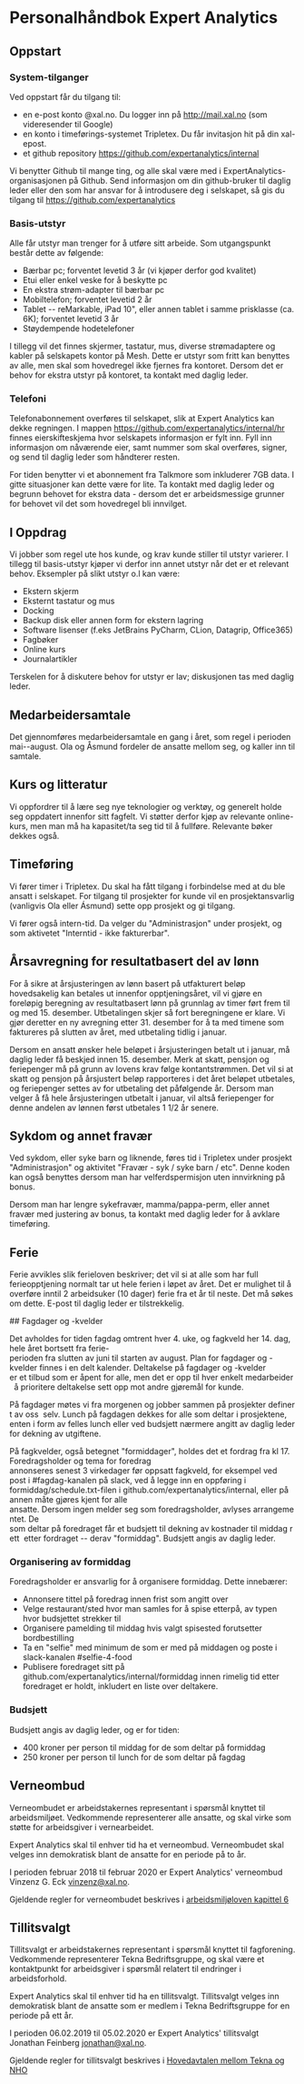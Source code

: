 # Personalhåndbok Expert Analytics

## Oppstart

### System-tilganger

Ved oppstart får du tilgang til:

* en e-post konto <fornavn>@xal.no. Du logger inn på http://mail.xal.no (som
  videresender til Google)
* en konto i timeførings-systemet Tripletex. Du får invitasjon hit på din
  xal-epost.
* et github repository https://github.com/expertanalytics/internal

Vi benytter Github til mange ting, og alle skal være med
i ExpertAnalytics-organisasjonen på Github. Send informasjon om din
github-bruker til daglig leder eller den som har ansvar for å introdusere deg
i selskapet, så gis du tilgang til https://github.com/expertanalytics

### Basis-utstyr

Alle får utstyr man trenger for å utføre sitt arbeide. Som utgangspunkt består
dette av følgende:

* Bærbar pc; forventet levetid 3 år (vi kjøper derfor god kvalitet)
* Etui eller enkel veske for å beskytte pc
* En ekstra strøm-adapter til bærbar pc
* Mobiltelefon; forventet levetid 2 år
* Tablet -- reMarkable, iPad 10", eller annen tablet i samme prisklasse (ca.
  6K); forventet levetid 3 år
* Støydempende hodetelefoner

I tillegg vil det finnes skjermer, tastatur, mus, diverse strømadaptere og
kabler på selskapets kontor på Mesh. Dette er utstyr som fritt kan benyttes 
av alle, men skal som hovedregel ikke fjernes fra kontoret. Dersom det er
behov for ekstra utstyr på kontoret, ta kontakt med daglig leder.

### Telefoni

Telefonabonnement overføres til selskapet, slik at Expert Analytics kan dekke
regningen. I mappen https://github.com/expertanalytics/internal/hr finnes
eierskifteskjema hvor selskapets informasjon er fylt inn. Fyll inn informasjon
om nåværende eier, samt nummer som skal overføres, signer, og send til daglig
leder som håndterer resten.

For tiden benytter vi et abonnement fra Talkmore som inkluderer 7GB data. I
gitte situasjoner kan dette være for lite. Ta kontakt med daglig leder og
begrunn behovet for ekstra data - dersom det er arbeidsmessige grunner for
behovet vil det som hovedregel bli innvilget.

## I Oppdrag

Vi jobber som regel ute hos kunde, og krav kunde stiller til utstyr varierer.
I tillegg til basis-utstyr kjøper vi derfor inn annet utstyr når det er
et relevant behov. Eksempler på slikt utstyr o.l kan være:

* Ekstern skjerm
* Eksternt tastatur og mus
* Docking
* Backup disk eller annen form for ekstern lagring
* Software lisenser (f.eks JetBrains PyCharm, CLion, Datagrip, Office365)
* Fagbøker 
* Online kurs
* Journalartikler

Terskelen for å diskutere behov for utstyr er lav; diskusjonen tas med daglig
leder.

## Medarbeidersamtale

Det gjennomføres medarbeidersamtale en gang i året, som regel i perioden
mai--august. Ola og Åsmund fordeler de ansatte mellom seg, og kaller inn til
samtale.

## Kurs og litteratur

Vi oppfordrer til å lære seg nye teknologier og verktøy, og generelt holde seg
oppdatert innenfor sitt fagfelt. Vi støtter derfor kjøp av relevante
online-kurs, men man må ha kapasitet/ta seg tid til å fullføre. Relevante
bøker dekkes også.

## Timeføring

Vi fører timer i Tripletex. Du skal ha fått tilgang i forbindelse med at du ble
ansatt i selskapet. For tilgang til prosjekter for kunde vil en
prosjektansvarlig (vanligvis Ola eller Ásmund) sette opp prosjekt og gi
tilgang. 

Vi fører også intern-tid. Da velger du "Administrasjon" under prosjekt, og som
aktivetet "Interntid - ikke fakturerbar".

## Årsavregning for resultatbasert del av lønn

For å sikre at årsjusteringen av lønn basert på utfakturert beløp hovedsakelig
kan betales ut innenfor opptjeningsåret, vil vi gjøre en foreløpig beregning av
resultatbasert lønn på grunnlag av timer ført frem til og med 15. desember.
Utbetalingen skjer så fort beregningene er klare. Vi gjør deretter en ny
avregning etter 31. desember for å ta med timene som faktureres på slutten av
året, med utbetaling tidlig i januar. 

Dersom en ansatt ønsker hele beløpet i årsjusteringen betalt ut i januar, må
daglig leder få beskjed innen 15. desember. Merk at skatt, pensjon og
feriepenger må på grunn av lovens krav følge kontantstrømmen. Det vil si at
skatt og pensjon på årsjustert beløp rapporteres i det året beløpet utbetales,
og feriepenger settes av for utbetaling det påfølgende år. Dersom man velger å
få hele årsjusteringen utbetalt i januar, vil altså feriepenger for denne
andelen av lønnen først utbetales 1 1/2 år senere.

## Sykdom og annet fravær

Ved sykdom, eller syke barn og liknende, føres tid i Tripletex under prosjekt
"Administrasjon" og aktivitet "Fravær - syk / syke barn / etc". Denne koden kan
også benyttes dersom man har velferdspermisjon uten innvirkning på bonus. 

Dersom man har lengre sykefravær, mamma/pappa-perm, eller annet fravær med
justering av bonus, ta kontakt med daglig leder for å avklare timeføring.

## Ferie

Ferie avvikles slik ferieloven beskriver; det vil si at alle som har full
ferieopptjening normalt tar ut hele ferien i løpet av året. Det er mulighet til
å overføre inntil 2 arbeidsuker (10 dager) ferie fra et år til neste. Det må
søkes om dette. E-post til daglig leder er tilstrekkelig.

## Fagdager og -kvelder

Det avholdes for tiden fagdag omtrent hver 4. uke, og fagkveld her 14. dag, hele
året bortsett fra ferie-perioden fra slutten av juni til starten av august. Plan
for fagdager og -kvelder finnes i en delt kalender. Deltakelse på fagdager og -kvelder
er et tilbud som er åpent for alle, men det er opp til hver enkelt medarbeider 
å prioritere deltakelse sett opp mot andre gjøremål for kunde. 

På fagdager møtes vi fra morgenen og jobber sammen på prosjekter definert av oss 
selv. Lunch på fagdagen dekkes for alle som deltar i prosjektene, enten i form
av felles lunch eller ved budsjett nærmere angitt av daglig leder for dekning
av utgiftene. 

På fagkvelder, også betegnet "formiddager", holdes det et fordrag fra kl 17.
Foredragsholder og tema for foredrag annonseres senest 3 virkedager før oppsatt
fagkveld, for eksempel ved post i #fagdag-kanalen på slack, ved å legge inn en
oppføring i formiddag/schedule.txt-filen i github.com/expertanalytics/internal,
eller på annen måte gjøres kjent for alle
ansatte. Dersom ingen melder seg som foredragsholder, avlyses arrangementet. De 
som deltar på foredraget får et budsjett til dekning av kostnader til middag rett 
etter fordraget -- derav "formiddag". Budsjett angis av daglig leder.

### Organisering av formiddag

Foredragsholder er ansvarlig for å organisere formiddag. Dette innebærer:

* Annonsere tittel på foredrag innen frist som angitt over
* Velge restaurant/sted hvor man samles for å spise etterpå, av typen hvor
  budsjettet strekker til
* Organisere pamelding til middag hvis valgt spisested forutsetter
  bordbestilling
* Ta en "selfie" med minimum de som er med på middagen og poste i slack-kanalen
  #selfie-4-food
* Publisere foredraget sitt på github.com/expertanalytics/internal/formiddag
  innen rimelig tid etter foredraget er holdt, inkludert en liste over
  deltakere.

### Budsjett

Budsjett angis av daglig leder, og er for tiden:

* 400 kroner per person til middag for de som deltar på formiddag
* 250 kroner per person til lunch for de som deltar på fagdag

## Verneombud

Verneombudet er arbeidstakernes representant i spørsmål knyttet til
arbeidsmiljøet. Vedkommende representerer alle ansatte, og skal virke som
støtte for arbeidsgiver i vernearbeidet.

Expert Analytics skal til enhver tid ha et verneombud. Verneombudet skal velges
inn demokratisk blant de ansatte for en periode på to år.

I perioden februar 2018 til februar 2020 er Expert Analytics' verneombud
Vinzenz G. Eck <vinzenz@xal.no>.

Gjeldende regler for verneombudet beskrives i 
[arbeidsmiljøloven kapittel 6](https://lovdata.no/dokument/NL/lov/2005-06-17-62/KAPITTEL_6)

## Tillitsvalgt

Tillitsvalgt er arbeidstakernes representant i spørsmål knyttet til
fagforening. Vedkommende representerer Tekna Bedriftsgruppe, og skal være et
kontaktpunkt for arbeidsgiver i spørsmål relatert til endringer
i arbeidsforhold.

Expert Analytics skal til enhver tid ha en tillitsvalgt. Tillitsvalgt velges
inn demokratisk blant de ansatte som er medlem i Tekna Bedriftsgruppe for en
periode på ett år.

I perioden 06.02.2019 til 05.02.2020 er Expert Analytics' tillitsvalgt Jonathan Feinberg
<jonathan@xal.no>.

Gjeldende regler for tillitsvalgt beskrives i 
[Hovedavtalen mellom Tekna og NHO](https://www.tekna.no/globalassets/filer/tariffavtaler)
